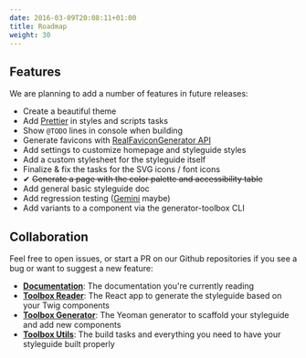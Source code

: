 ```yaml
---
date: 2016-03-09T20:08:11+01:00
title: Roadmap
weight: 30
---
```


## Features

We are planning to add a number of features in future releases:

- Create a beautiful theme
- Add [Prettier](https://prettier.github.io/prettier) in styles and scripts tasks
- Show `@TODO` lines in console when building
- Generate favicons with [RealFaviconGenerator API](https://realfavicongenerator.net/api)
- Add settings to customize homepage and styleguide styles
- Add a custom stylesheet for the styleguide itself
- Finalize & fix the tasks for the SVG icons / font icons
- ✔ ~~Generate a page with the color palette and accessibility table~~
- Add general basic styleguide doc
- Add regression testing ([Gemini](https://gemini-testing.github.io/) maybe)
- Add variants to a component via the generator-toolbox CLI

## Collaboration

Feel free to open issues, or start a PR on our Github repositories if you see a bug or want to suggest a new feature:

- **[Documentation](https://github.com/frontend/toolbox)**: The documentation you're currently reading
- **[Toolbox Reader](https://github.com/frontend/toolbox-reader)**: The React app to generate the styleguide based on your Twig components
- **[Toolbox Generator](https://github.com/frontend/generator-toolbox)**: The Yeoman generator to scaffold your styleguide and add new components
- **[Toolbox Utils](https://github.com/frontend/generator-toolbox)**: The build tasks and everything you need to have your styleguide built properly

